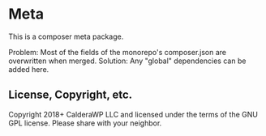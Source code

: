 # Meta
This is a composer meta package.

Problem: Most of the fields of the monorepo's composer.json are overwritten when merged.
Solution: Any "global" dependencies can be added here.

## License, Copyright, etc.
Copyright 2018+ CalderaWP LLC and licensed under the terms of the GNU GPL license. Please share with your neighbor.
